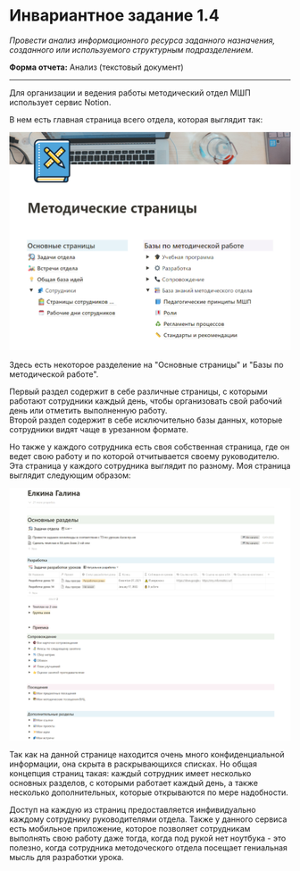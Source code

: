 # Инвариантное задание 1.4

*Провести анализ информационного ресурса заданного назначения, созданного или используемого структурным подразделением.*

**Форма отчета:** Анализ (текстовый документ)

---

Для организации и ведения работы методический отдел МШП использует сервис Notion.

В нем есть главная страница всего отдела, которая выглядит так:

![Главная страница в Notion для метод. отдела](captures/task1.4.1.png)

Здесь есть некоторое разделение на "Основные страницы" и "Базы по методической работе".

Первый раздел содержит в себе различные страницы, с которыми работают сотрудники каждый день, чтобы организовать свой рабочий день или отметить выполненную работу.  
Второй раздел содержит в себе исключительно базы данных, которые сотрудники видят чаще в урезанном формате.

Но также у каждого сотрудника есть своя собственная страница, где он ведет свою работу и по которой отчитывается своему руководителю. Эта страница у каждого сотрудника выглядит по разному. Моя страница выглядит следующим образом:

![Страница сотрудника МО](captures/task1.4.2.png)

Так как на данной странице находится очень много конфиденциальной информации, она скрыта в раскрывающихся списках. Но общая концепция страниц такая: каждый сотрудник имеет несколько основных разделов, с которыми работает каждый день, а также несколько дополнительных, которые открываются по мере надобности. 

Доступ на каждую из страниц предоставляется инфивидуально каждому сотруднику руководителями отдела. Также у данного сервиса есть мобильное приложение, которое позволяет сотрудникам выполнять свою работу даже тогда, когда под рукой нет ноутбука - это полезно, когда сотрудника методоческого отдела посещает гениальная мысль для разработки урока.